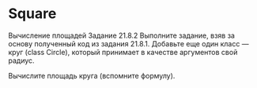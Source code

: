 # Square
Вычисление площадей
Задание 21.8.2
Выполните задание, взяв за основу полученный код из задания 21.8.1. Добавьте еще один класс — круг (class Circle), который принимает в качестве аргументов свой радиус.

Вычислите площадь круга (вспомните формулу).
